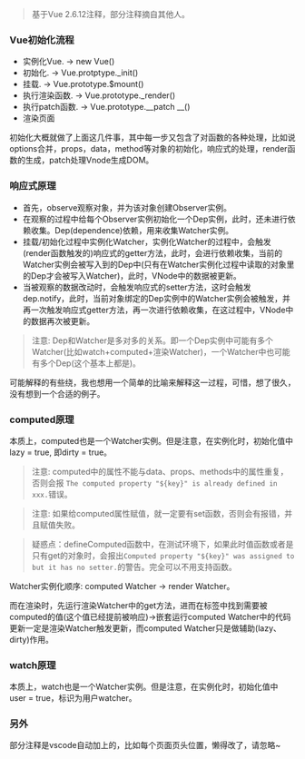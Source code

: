 <!--
 * @Author: Li Jian
 * @Date: 2021-03-24 13:23:17
 * @LastEditTime: 2021-06-03 12:16:22
 * @LastEditors: Li Jian
-->
> 基于Vue 2.6.12注释，部分注释摘自其他人。

### Vue初始化流程

- 实例化Vue. -> new Vue()
- 初始化. -> Vue.protptype._init()
- 挂载. -> Vue.prototype.$mount()
- 执行渲染函数. -> Vue.prototype._render()
- 执行patch函数. -> Vue.prototype.__patch __()
- 渲染页面

初始化大概就做了上面这几件事，其中每一步又包含了对函数的各种处理，比如说options合并，props，data，method等对象的初始化，响应式的处理，render函数的生成，patch处理Vnode生成DOM。

### 响应式原理

- 首先，observe观察对象，并为该对象创建Observer实例。
- 在观察的过程中给每个Observer实例初始化一个Dep实例，此时，还未进行依赖收集。Dep(dependence)依赖，用来收集Watcher实例。
- 挂载/初始化过程中实例化Watcher，实例化Watcher的过程中，会触发(render函数触发的)响应式的getter方法，此时，会进行依赖收集，当前的Watcher实例会被写入到的Dep中(只有在Watcher实例化过程中读取的对象里的Dep才会被写入Watcher)，此时，VNode中的数据被更新。
- 当被观察的数据改动时，会触发响应式的setter方法，这时会触发dep.notify，此时，当前对象绑定的Dep实例中的Watcher实例会被触发，并再一次触发响应式getter方法，再一次进行依赖收集，在这过程中，VNode中的数据再次被更新。

> 注意: Dep和Watcher是多对多的关系。即一个Dep实例中可能有多个Watcher(比如watch+computed+渲染Watcher)，一个Watcher中也可能有多个Dep(这个基本上都是)。

可能解释的有些绕，我也想用一个简单的比喻来解释这一过程，可惜，想了很久，没有想到一个合适的例子。

### computed原理

本质上，computed也是一个Watcher实例。但是注意，在实例化时，初始化值中 lazy = true, 即dirty = true。

> 注意: computed中的属性不能与data、props、methods中的属性重复，否则会报 `The computed property "${key}" is already defined in xxx.`错误。

> 注意: 如果给computed属性赋值，就一定要有set函数，否则会有报错，并且赋值失败。

> 疑惑点：defineComputed函数中，在测试环境下，如果此时值函数或者是只有get的对象时，会报出`Computed property "${key}" was assigned to but it has no setter.`的警告。完全可以不用支持函数。

Watcher实例化顺序: computed Watcher -> render Watcher。

而在渲染时，先运行渲染Watcher中的get方法，进而在标签中找到需要被computed的值(这个值已经提前被响应)->嵌套运行computed Watcher中的代码
更新一定是渲染Watcher触发更新，而computed Watcher只是做辅助(lazy、dirty)作用。

### watch原理

本质上，watch也是一个Watcher实例。但是注意，在实例化时，初始化值中 user = true，标识为用户watcher。

### 另外

部分注释是vscode自动加上的，比如每个页面页头位置，懒得改了，请忽略~
